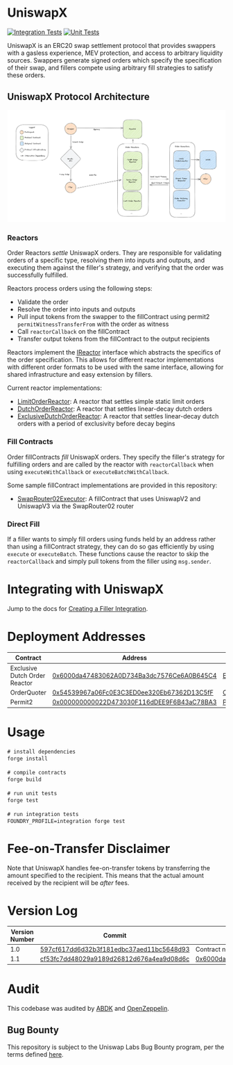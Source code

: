 # UniswapX

[![Integration Tests](https://github.com/Uniswap/uniswapx/actions/workflows/test-integration.yml/badge.svg)](https://github.com/Uniswap/uniswapx/actions/workflows/test-integration.yml)
[![Unit Tests](https://github.com/Uniswap/uniswapx/actions/workflows/test.yml/badge.svg)](https://github.com/Uniswap/uniswapx/actions/workflows/test.yml)

UniswapX is an ERC20 swap settlement protocol that provides swappers with a gasless experience, MEV protection, and access to arbitrary liquidity sources. Swappers generate signed orders which specify the specification of their swap, and fillers compete using arbitrary fill strategies to satisfy these orders.


## UniswapX Protocol Architecture

![Architecture](./assets/uniswapx-architecture.png)

### Reactors

Order Reactors _settle_ UniswapX orders. They are responsible for validating orders of a specific type, resolving them into inputs and outputs, and executing them against the filler's strategy, and verifying that the order was successfully fulfilled.

Reactors process orders using the following steps:
- Validate the order
- Resolve the order into inputs and outputs
- Pull input tokens from the swapper to the fillContract using permit2 `permitWitnessTransferFrom` with the order as witness
- Call `reactorCallback` on the fillContract
- Transfer output tokens from the fillContract to the output recipients

Reactors implement the [IReactor](./src/interfaces/IReactor.sol) interface which abstracts the specifics of the order specification. This allows for different reactor implementations with different order formats to be used with the same interface, allowing for shared infrastructure and easy extension by fillers.

Current reactor implementations:
- [LimitOrderReactor](./src/reactors/LimitOrderReactor.sol): A reactor that settles simple static limit orders
- [DutchOrderReactor](./src/reactors/DutchOrderReactor.sol): A reactor that settles linear-decay dutch orders
- [ExclusiveDutchOrderReactor](./src/reactors/ExclusiveDutchOrderReactor.sol): A reactor that settles linear-decay dutch orders with a period of exclusivity before decay begins

### Fill Contracts

Order fillContracts _fill_ UniswapX orders. They specify the filler's strategy for fulfilling orders and are called by the reactor with `reactorCallback` when using `executeWithCallback` or `executeBatchWithCallback`.

Some sample fillContract implementations are provided in this repository:
- [SwapRouter02Executor](./src/sample-executors/SwapRouter02Executor.sol): A fillContract that uses UniswapV2 and UniswapV3 via the SwapRouter02 router

### Direct Fill

If a filler wants to simply fill orders using funds held by an address rather than using a fillContract strategy, they can do so gas efficiently by using `execute` or `executeBatch`. These functions cause the reactor to skip the `reactorCallback` and simply pull tokens from the filler using `msg.sender`.

# Integrating with UniswapX
Jump to the docs for [Creating a Filler Integration](https://docs.uniswap.org/contracts/uniswapx/guides/createfiller).

# Deployment Addresses

| Contract                      | Address                                                                                                               | Source                                                                                                                    |
| ---                           | ---                                                                                                                   | ---                                                                                                                       |
| Exclusive Dutch Order Reactor | [0x6000da47483062A0D734Ba3dc7576Ce6A0B645C4](https://etherscan.io/address/0x6000da47483062A0D734Ba3dc7576Ce6A0B645C4) | [ExclusiveDutchOrderReactor](https://github.com/Uniswap/UniswapX/blob/v1.1.0/src/reactors/ExclusiveDutchOrderReactor.sol) |
| OrderQuoter                   | [0x54539967a06Fc0E3C3ED0ee320Eb67362D13C5fF](https://etherscan.io/address/0x54539967a06Fc0E3C3ED0ee320Eb67362D13C5fF) | [OrderQuoter](https://github.com/Uniswap/UniswapX/blob/v1.1.0/src/OrderQuoter.sol)                                        |
| Permit2                       | [0x000000000022D473030F116dDEE9F6B43aC78BA3](https://etherscan.io/address/0x000000000022D473030F116dDEE9F6B43aC78BA3) | [Permit2](https://github.com/Uniswap/permit2)                                                                             |

# Usage

```
# install dependencies
forge install

# compile contracts
forge build

# run unit tests
forge test

# run integration tests
FOUNDRY_PROFILE=integration forge test
```

# Fee-on-Transfer Disclaimer

Note that UniswapX handles fee-on-transfer tokens by transferring the amount specified to the recipient. This means that the actual amount received by the recipient will be _after_ fees.

# Version Log

| Version Number    | Commit | Contract Address |
| -------- | ------- | ------|
| 1.0 | [597cf617dd6d32b3f181edbc37aed11bc5648d93](https://github.com/Uniswap/UniswapX/commit/597cf617dd6d32b3f181edbc37aed11bc5648d93) | Contract no longer in use. Read more about the bug [here](https://github.com/Uniswap/UniswapX/commit/cf53fc7dd48029a9189d26812d676a4ea9d08d6c). 
| 1.1 | [cf53fc7dd48029a9189d26812d676a4ea9d08d6c](https://github.com/Uniswap/UniswapX/commit/cf53fc7dd48029a9189d26812d676a4ea9d08d6c) | [0x6000da47483062A0D734Ba3dc7576Ce6A0B645C4]() |


# Audit

This codebase was audited by [ABDK](./audit/v1.1/ABDK.pdf) and [OpenZeppelin](./audit/v1.1/OpenZeppelin.pdf).

## Bug Bounty

This repository is subject to the Uniswap Labs Bug Bounty program, per the terms defined [here](https://uniswap.org/bug-bounty).
